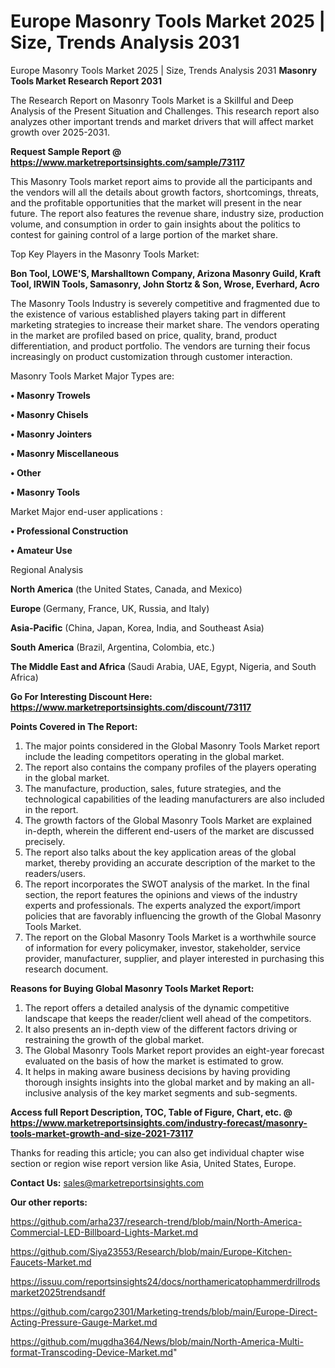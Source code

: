# Europe Masonry Tools Market 2025 | Size, Trends Analysis 2031
Europe Masonry Tools Market 2025 | Size, Trends Analysis 2031
<strong>Masonry Tools Market Research Report 2031</strong>

The Research Report on Masonry Tools Market is a Skillful and Deep Analysis of the Present Situation and Challenges. This research report also analyzes other important trends and market drivers that will affect market growth over 2025-2031.

<strong>Request Sample Report @ <a href=https://www.marketreportsinsights.com/sample/73117>https://www.marketreportsinsights.com/sample/73117</a></strong>

This Masonry Tools market report aims to provide all the participants and the vendors will all the details about growth factors, shortcomings, threats, and the profitable opportunities that the market will present in the near future. The report also features the revenue share, industry size, production volume, and consumption in order to gain insights about the politics to contest for gaining control of a large portion of the market share.

Top Key Players in the Masonry Tools Market:

<strong>Bon Tool, LOWE&#39;S, Marshalltown Company, Arizona Masonry Guild, Kraft Tool, IRWIN Tools, Samasonry, John Stortz & Son, Wrose, Everhard, Acro</strong>

The Masonry Tools Industry is severely competitive and fragmented due to the existence of various established players taking part in different marketing strategies to increase their market share. The vendors operating in the market are profiled based on price, quality, brand, product differentiation, and product portfolio. The vendors are turning their focus increasingly on product customization through customer interaction.

Masonry Tools Market Major Types are:

<strong>• Masonry Trowels

• Masonry Chisels

• Masonry Jointers

• Masonry Miscellaneous

• Other

• Masonry Tools</strong>

Market Major end-user applications :

<strong>• Professional Construction

• Amateur Use</strong>

Regional Analysis

</u><strong><b>North America</b></strong> (the United States, Canada, and Mexico)

<strong><b>Europe </b></strong>(Germany, France, UK, Russia, and Italy)

<strong><b>Asia-Pacific</b></strong> (China, Japan, Korea, India, and Southeast Asia)

<strong><b>South America</b></strong> (Brazil, Argentina, Colombia, etc.)

<strong><b>The Middle East and Africa</b></strong> (Saudi Arabia, UAE, Egypt, Nigeria, and South Africa)

<strong>Go For Interesting Discount Here: <a href=https://www.marketreportsinsights.com/discount/73117>https://www.marketreportsinsights.com/discount/73117</a></strong>

<strong>Points Covered in The Report:</strong>
<ol>
  <li>The major points considered in the Global Masonry Tools Market report include the leading competitors operating in the global market.</li>
  <li>The report also contains the company profiles of the players operating in the global market.</li>
  <li>The manufacture, production, sales, future strategies, and the technological capabilities of the leading manufacturers are also included in the report.</li>
  <li>The growth factors of the Global Masonry Tools Market are explained in-depth, wherein the different end-users of the market are discussed precisely.</li>
  <li>The report also talks about the key application areas of the global market, thereby providing an accurate description of the market to the readers/users.</li>
  <li>The report incorporates the SWOT analysis of the market. In the final section, the report features the opinions and views of the industry experts and professionals. The experts analyzed the export/import policies that are favorably influencing the growth of the Global Masonry Tools Market.</li>
  <li>The report on the Global Masonry Tools Market is a worthwhile source of information for every policymaker, investor, stakeholder, service provider, manufacturer, supplier, and player interested in purchasing this research document.</li>
</ol>
<strong>Reasons for Buying Global Masonry Tools Market Report:</strong>

<ol>
  <li>The report offers a detailed analysis of the dynamic competitive landscape that keeps the reader/client well ahead of the competitors.</li>
  <li>It also presents an in-depth view of the different factors driving or restraining the growth of the global market.</li>
  <li>The Global Masonry Tools Market report provides an eight-year forecast evaluated on the basis of how the market is estimated to grow.</li>
  <li>It helps in making aware business decisions by having providing thorough insights insights into the global market and by making an all-inclusive analysis of the key market segments and sub-segments.</li>
</ol>
<strong>Access full Report Description, TOC, Table of Figure, Chart, etc. @ <a href=https://www.marketreportsinsights.com/industry-forecast/masonry-tools-market-growth-and-size-2021-73117>https://www.marketreportsinsights.com/industry-forecast/masonry-tools-market-growth-and-size-2021-73117</a></strong>


Thanks for reading this article; you can also get individual chapter wise section or region wise report version like Asia, United States, Europe.

<strong>Contact Us:</strong>
sales@marketreportsinsights.com

<strong>Our other reports:</strong>

<a href=https://github.com/arha237/research-trend/blob/main/North-America-Commercial-LED-Billboard-Lights-Market.md>https://github.com/arha237/research-trend/blob/main/North-America-Commercial-LED-Billboard-Lights-Market.md</a>

<a href=https://github.com/Siya23553/Research/blob/main/Europe-Kitchen-Faucets-Market.md>https://github.com/Siya23553/Research/blob/main/Europe-Kitchen-Faucets-Market.md</a>

<a href=https://issuu.com/reportsinsights24/docs/northamericatophammerdrillrodsmarket2025trendsandf>https://issuu.com/reportsinsights24/docs/northamericatophammerdrillrodsmarket2025trendsandf</a>

<a href=https://github.com/cargo2301/Marketing-trends/blob/main/Europe-Direct-Acting-Pressure-Gauge-Market.md>https://github.com/cargo2301/Marketing-trends/blob/main/Europe-Direct-Acting-Pressure-Gauge-Market.md</a>

<a href=https://github.com/mugdha364/News/blob/main/North-America-Multi-format-Transcoding-Device-Market.md>https://github.com/mugdha364/News/blob/main/North-America-Multi-format-Transcoding-Device-Market.md</a>"
